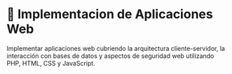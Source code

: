 # 👾 Implementacion de Aplicaciones Web

Implementar aplicaciones web cubriendo la arquitectura cliente-servidor, la interacción con bases de datos y aspectos de seguridad web utilizando PHP, HTML, CSS y JavaScript.

